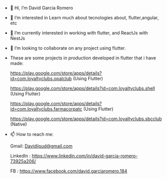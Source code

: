- 👋 Hi, I’m David Garcia Romero
- 👀 I’m interested in Learn much about tecnologies about, flutter,angular, etc
- 🌱 I’m currently interested in working with flutter, and ReactJs with NestJs
- 💞️ I’m looking to collaborate on any project using flutter.
- These are some projects in production developed in flutter that i have made:

    https://play.google.com/store/apps/details?id=com.loyaltyclubs.opalclub (Using Flutter)
    
    https://play.google.com/store/apps/details?id=com.loyaltyclubs.shell    (Using Flutter)
    
    https://play.google.com/store/apps/details?id=com.loyaltyclubs.farmacorpatc  (Using Flutter)
    
    https://play.google.com/store/apps/details?id=com.loyaltyclubs.sbcclub  (Native)
    
- 📫 How to reach me:

    Gmail:  Davidijsud@gmail.com
    
    LinkedIn : https://www.linkedin.com/in/david-garcia-romero-73925a206/
    
    FB       : https://www.facebook.com/david.garciaromero.184
   

